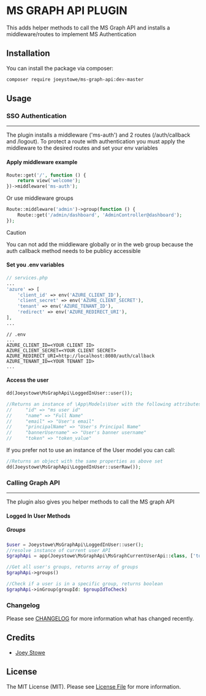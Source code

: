 # MS GRAPH API PLUGIN

This adds helper methods to call the MS Graph API and installs a middleware/routes to implement MS Authentication

## Installation

You can install the package via composer:

```bash
composer require joeystowe/ms-graph-api:dev-master
```

## Usage
### SSO Authentication
---
The plugin installs a middleware ('ms-auth') and 2 routes (/auth/callback and /logout). To protect a route with authentication you must apply the middleware to the desired routes and set your env variables

#### Apply middleware example
```php
Route::get('/', function () {
    return view('welcome');
})->middleware('ms-auth');
```
Or use middleware groups
```php
Route::middleware('admin')->group(function () {
    Route::get('/admin/dashboard', 'AdminController@dashboard');
});
```

> [!CAUTION]
> You can not add the middleware globally or in the web group because the auth callback method needs to be publicy accessible

#### Set you .env variables
```php
// services.php
...
'azure' => [
	'client_id' => env('AZURE_CLIENT_ID'),
	'client_secret' => env('AZURE_CLIENT_SECRET'),
	'tenant' => env('AZURE_TENANT_ID'),
	'redirect' => env('AZURE_REDIRECT_URI'),
],
...
```
```env
// .env
...
AZURE_CLIENT_ID=<YOUR CLIENT ID>
AZURE_CLIENT_SECRET=<YOUR CLIENT SECRET>
AZURE_REDIRECT_URI=http://localhost:8080/auth/callback
AZURE_TENANT_ID=<YOUR TENANT ID>
...
```

#### Access the user

```php
dd(Joeystowe\MsGraphApi\LoggedInUser::user());

//Returns an instance of \App\Models\User with the following attributes set from the SSO response
// 	   "id" => "ms user id"
//     "name" => "Full Name"
//     "email" => "User's email"
//     "principalName" => "User's Principal Name"
//     "bannerUsername" => "User's banner username"
//     "token" => "token_value"
```
If you prefer not to use an instance of the User model you can call:
```php
//Returns an object with the same properties as above set
dd(Joeystowe\MsGraphApi\LoggedInUser::userRaw());
```


### Calling Graph API
---
The plugin also gives you helper methods to call the MS graph API
#### Logged In User Methods
##### Groups
```php
$user = Joeystowe\MsGraphApi\LoggedInUser::user();
//resolve instance of current user API
$graphApi = app(Joeystowe\MsGraphApi\MsGraphCurrentUserApi::class, ['token' => $user->token]);

//Get all user's groups, returns array of groups
$graphApi->groups()

//Check if a user is in a specific group, returns boolean
$graphApi->inGroup(groupId: $groupIdToCheck)
```

### Changelog

Please see [CHANGELOG](CHANGELOG.md) for more information what has changed recently.

## Credits

-   [Joey Stowe](https://github.com/joeystowe)

## License

The MIT License (MIT). Please see [License File](LICENSE.md) for more information.


